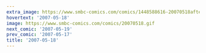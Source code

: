 ```yaml
---
extra_image: https://www.smbc-comics.com/comics/1448588616-20070518after.png
hovertext: '2007-05-18'
image: https://www.smbc-comics.com/comics/20070518.gif
next_comic: '2007-05-19'
prev_comic: '2007-05-17'
title: '2007-05-18'
---
```


